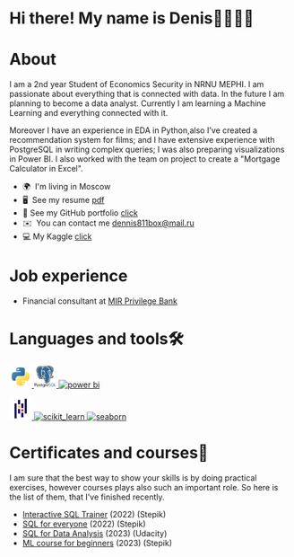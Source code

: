 Hi there! My name is Denis👋👨🏻‍💻
======================



About
======================

I am a 2nd year Student of Economics Security in NRNU MEPHI. I am passionate about everything that is connected with data. In the future I am planning to become a data analyst. Currently I am learning a Machine Learning and everything connected with it.

Moreover I have an experience in EDA in Python,also I've created a recommendation system for films; and I have extensive experience with PostgreSQL in writing complex queries; I was also preparing visualizations in Power BI. I also worked with the team on project to create a "Mortgage Calculator in Excel".

* 🌍  I'm living in Moscow
* 🖥️  See my resume [pdf](http://myresume.ru/resume/3VIyPPWyrQQ/)
* 🔧    See my GitHub portfolio [click](https://github.com/deNzik3/data_analytics_projects)
* ✉️  You can contact me  [dennis811box@mail.ru](mailto:dennis811box@mail.ru)
* 💻    My Kaggle [click](https://www.kaggle.com/denzik228)

Job experience
====================
* Financial consultant at [MIR Privilege Bank](https://mp-bank.ru/)




Languages and tools🛠
======================

<a href="https://www.python.org" target="_blank" rel="noreferrer"> <img src="https://raw.githubusercontent.com/devicons/devicon/master/icons/python/python-original.svg" alt="python" width="40" height="40"/> </a> 
<a href="https://www.postgresql.org" target="_blank" rel="noreferrer"> <img src="https://raw.githubusercontent.com/devicons/devicon/master/icons/postgresql/postgresql-original-wordmark.svg" alt="postgresql" width="40" height="40"/> </a> 
<a href="https://powerbi.microsoft.com/ru-ru/" target="_blank" rel="noreferrer"> <img src="https://w7.pngwing.com/pngs/917/379/png-transparent-power-bi-business-intelligence-microsoft-logo-data-visualization-microsoft-text-rectangle-logo.png" alt="power bi" width="40" height="40"/> </a> 



<a href="https://pandas.pydata.org/" target="_blank" rel="noreferrer"> <img src="https://raw.githubusercontent.com/devicons/devicon/2ae2a900d2f041da66e950e4d48052658d850630/icons/pandas/pandas-original.svg" alt="pandas" width="40" height="40"/> </a> 
<a href="https://scikit-learn.org/" target="_blank" rel="noreferrer"> <img src="https://upload.wikimedia.org/wikipedia/commons/0/05/Scikit_learn_logo_small.svg" alt="scikit_learn" width="40" height="40"/> </a> <a href="https://seaborn.pydata.org/" target="_blank" rel="noreferrer"> <img src="https://seaborn.pydata.org/_images/logo-mark-lightbg.svg" alt="seaborn" width="40" height="40"/> </a> 

</p>


Certificates and courses📜
======================
I am sure that the best way to show your skills is by doing practical exercises, however courses plays also such an important role. So here is the list of them, that I've finished recently.

* [Interactive SQL Trainer](https://stepik.org/cert/1959546) (2022) (Stepik)
* [SQL for everyone](https://stepik.org/cert/1574139) (2022) (Stepik)
* [SQL for Data Analysis](https://disk.yandex.ru/i/AX2bJUKksYDbDg) (2023) (Udacity)
* [ML course for beginners](https://disk.yandex.ru/i/Sv_3XgOED6D1Ig) (2023) (Stepik)



